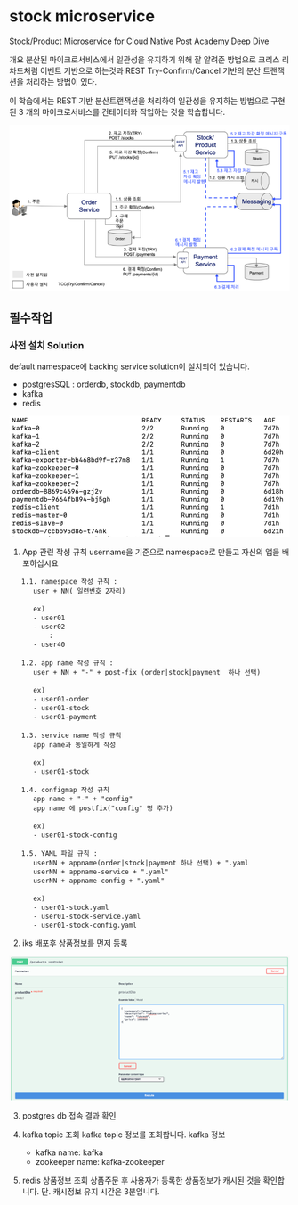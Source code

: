 # stock microservice
Stock/Product Microservice for Cloud Native Post Academy Deep Dive

개요
분산된 마이크로서비스에서 일관성을 유지하기 위해 잘 알려준 방법으로 크리스 리차드처럼
이벤트 기반으로 하는것과 REST Try-Confirm/Cancel 기반의 분산 트랜잭션을 처리하는 방법이 있다.

이 학습에서는 REST 기반 분산트랜잭션을 처리하여 일관성을 유지하는 방법으로 구현된 3 개의 마이크로서비스를
컨테이터화 작업하는 것을 학습합니다.

![alt text](img/rest_tcc.png)

## 필수작업
### 사전 설치 Solution
 default namespace에 backing service solution이 설치되어 있습니다.

 * postgresSQL : orderdb, stockdb, paymentdb
 * kafka
 * redis

![alt text](img/backing_service.png)

 1. App 관련 작성 규칙
   username을 기준으로 namespace로 만들고 자신의 앱을 배포하십시요
```
   1.1. namespace 작성 규칙 :
      user + NN( 일련번호 2자리)

      ex)
      - user01
      - user02
          :
      - user40

   1.2. app name 작성 규칙 :
      user + NN + "-" + post-fix (order|stock|payment  하나 선택)

      ex)
      - user01-order
      - user01-stock
      - user01-payment

   1.3. service name 작성 규칙
      app name과 동일하게 작성

      ex)
      - user01-stock

   1.4. configmap 작성 규칙
      app name + "-" + "config"
      app name 에 postfix("config" 명 추가)

      ex)
      - user01-stock-config

   1.5. YAML 파일 규칙 :
      userNN + appname(order|stock|payment 하나 선택) + ".yaml
      userNN + appname-service + ".yaml"
      userNN + appname-config + ".yaml"

      ex)
      - user01-stock.yaml
      - user01-stock-service.yaml
      - user01-stock-config.yaml
```

 2. iks 배포후 상품정보를 먼저 등록

![alt text](img/post_product.png)

 3. postgres db 접속 결과 확인

 4. kafka topic 조회
    kafka topic 정보를 조회합니다.
    kafka 정보
    * kafka name: kafka
    * zookeeper name: kafka-zookeeper

 5. redis 상품정보 조회
    상품주문 후 사용자가 등록한 상품정보가 캐시된 것을 확인합니다.
    단. 캐시정보 유지 시간은 3분입니다.

